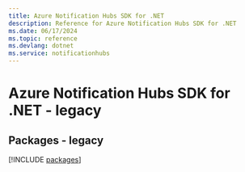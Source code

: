 ```yaml
---
title: Azure Notification Hubs SDK for .NET
description: Reference for Azure Notification Hubs SDK for .NET
ms.date: 06/17/2024
ms.topic: reference
ms.devlang: dotnet
ms.service: notificationhubs
---
```

# Azure Notification Hubs SDK for .NET - legacy
## Packages - legacy
[!INCLUDE [packages](notification-hubs-index.md)]